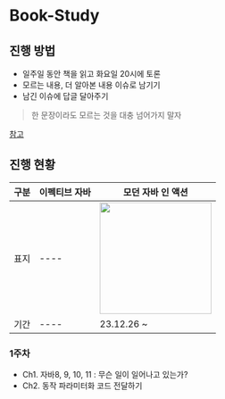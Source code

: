 # Book-Study
## 진행 방법

- 일주일 동안 책을 읽고 화요일 20시에 토론
- 모르는 내용, 더 알아본 내용 이슈로 남기기
- 남긴 이슈에 답글 달아주기

> 한 문장이라도 모르는 것을 대충 넘어가지 말자

[참고](https://javabom.tistory.com/70)

## 진행 현황
|구분|이펙티브 자바|모던 자바 인 액션 |
|---------|--------|--------------|
|표지|----|<image src="https://github.com/NaKaLiGoBa/Book-Study/assets/115940366/2982802c-71b0-4af1-9839-79a840713f3b" height=200 />|
|기간|----|23.12.26 ~ |



### 1주차

- Ch1. 자바8, 9, 10, 11 : 무슨 일이 일어나고 있는가?
- Ch2. 동작 파라미터화 코드 전달하기


